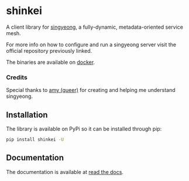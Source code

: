 # shinkei

A client library for [singyeong](https://github.com/queer/singyeong), a fully-dynamic, metadata-oriented service mesh.

For more info on how to configure and run a singyeong server visit the official repository previously linked.

The binaries are available on [docker](https://hub.docker.com/r/queer/singyeong).

### Credits

Special thanks to [amy (queer)](https://github.com/queer/) for creating and helping me understand singyeong.

## Installation

The library is available on PyPi so it can be installed through pip:

```bash
pip install shinkei -U
```

## Documentation

The documentation is available at [read the docs](https://shinkei.rtfd.io).
